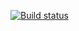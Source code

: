 [![Build status](https://ci.appveyor.com/api/projects/status/djar1cui0sfqc281/branch/main?svg=true)](https://ci.appveyor.com/project/SKS81/restpostmanecho/branch/main)

